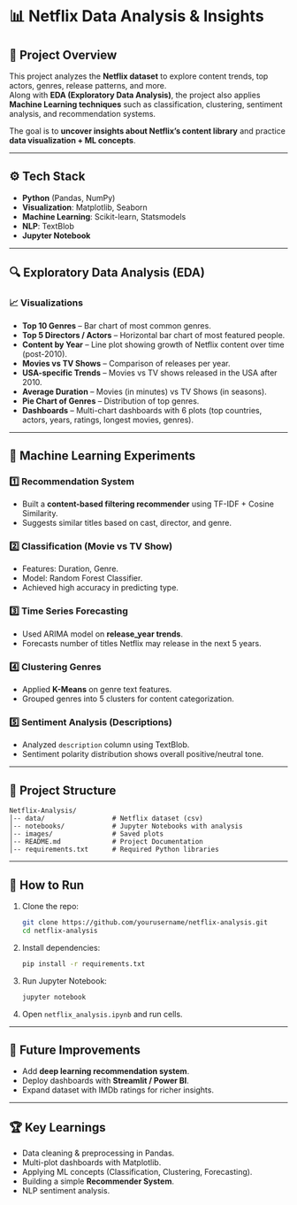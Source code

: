# 📊 Netflix Data Analysis & Insights  

## 📌 Project Overview  
This project analyzes the **Netflix dataset** to explore content trends, top actors, genres, release patterns, and more.  
Along with **EDA (Exploratory Data Analysis)**, the project also applies **Machine Learning techniques** such as classification, clustering, sentiment analysis, and recommendation systems.  

The goal is to **uncover insights about Netflix’s content library** and practice **data visualization + ML concepts**.  

---

## ⚙️ Tech Stack  
- **Python** (Pandas, NumPy)  
- **Visualization**: Matplotlib, Seaborn  
- **Machine Learning**: Scikit-learn, Statsmodels  
- **NLP**: TextBlob  
- **Jupyter Notebook**  

---

## 🔍 Exploratory Data Analysis (EDA)  

### 📈 Visualizations
- **Top 10 Genres** – Bar chart of most common genres.  
- **Top 5 Directors / Actors** – Horizontal bar chart of most featured people.  
- **Content by Year** – Line plot showing growth of Netflix content over time (post-2010).  
- **Movies vs TV Shows** – Comparison of releases per year.  
- **USA-specific Trends** – Movies vs TV shows released in the USA after 2010.  
- **Average Duration** – Movies (in minutes) vs TV Shows (in seasons).  
- **Pie Chart of Genres** – Distribution of top genres.  
- **Dashboards** – Multi-chart dashboards with 6 plots (top countries, actors, years, ratings, longest movies, genres).  

---

## 🤖 Machine Learning Experiments  

### 1️⃣ **Recommendation System**  
- Built a **content-based filtering recommender** using TF-IDF + Cosine Similarity.  
- Suggests similar titles based on cast, director, and genre.  

### 2️⃣ **Classification (Movie vs TV Show)**  
- Features: Duration, Genre.  
- Model: Random Forest Classifier.  
- Achieved high accuracy in predicting type.  

### 3️⃣ **Time Series Forecasting**  
- Used ARIMA model on **release_year trends**.  
- Forecasts number of titles Netflix may release in the next 5 years.  

### 4️⃣ **Clustering Genres**  
- Applied **K-Means** on genre text features.  
- Grouped genres into 5 clusters for content categorization.  

### 5️⃣ **Sentiment Analysis (Descriptions)**  
- Analyzed `description` column using TextBlob.  
- Sentiment polarity distribution shows overall positive/neutral tone.  

---

## 📂 Project Structure  
```
Netflix-Analysis/
│-- data/                 # Netflix dataset (csv)
│-- notebooks/            # Jupyter Notebooks with analysis
│-- images/               # Saved plots
│-- README.md             # Project Documentation
│-- requirements.txt      # Required Python libraries
```

---

## 🚀 How to Run  

1. Clone the repo:  
   ```bash
   git clone https://github.com/yourusername/netflix-analysis.git
   cd netflix-analysis
   ```
2. Install dependencies:  
   ```bash
   pip install -r requirements.txt
   ```
3. Run Jupyter Notebook:  
   ```bash
   jupyter notebook
   ```
4. Open `netflix_analysis.ipynb` and run cells.  

---

## 📌 Future Improvements  
- Add **deep learning recommendation system**.  
- Deploy dashboards with **Streamlit / Power BI**.  
- Expand dataset with IMDb ratings for richer insights.  

---

## 🏆 Key Learnings  
- Data cleaning & preprocessing in Pandas.  
- Multi-plot dashboards with Matplotlib.  
- Applying ML concepts (Classification, Clustering, Forecasting).  
- Building a simple **Recommender System**.  
- NLP sentiment analysis.  
